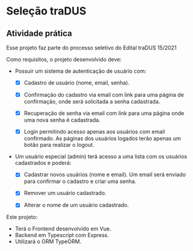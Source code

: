 # Seleção traDUS

## Atividade prática

Esse projeto faz parte do processo seletivo do Edital traDUS 15/2021

Como requisitos, o projeto desenvolvido deve:

- Possuir um sistema de autenticação de usuário com:

  - [x] Cadastro de usuário (nome, email, senha).

  - [x] Confirmação do cadastro via email com link para uma página de confirmação, onde será solicitada a senha cadastrada.

  - [x] Recuperação de senha via email com link para uma página onde uma nova senha é cadastrada.

  - [x] Login permitindo acesso apenas aos usuários com email confirmado. As páginas dos usuários logados terão apenas um botão para realizar o logout.

- Um usuário especial (admin) terá acesso a uma lista com os usuários cadastrados e poderá:

  - [x] Cadastrar novos usuários (nome e email). Um email será enviado para confirmar o cadastro e criar uma senha.

  - [x] Remover um usuário cadastrado.

  - [x] Alterar o nome de um usuário cadastrado.

Este projeto:

- Terá o Frontend desenvolvido em Vue.
- Backend em Typescript com Express.
- Utilizará o ORM TypeORM.
